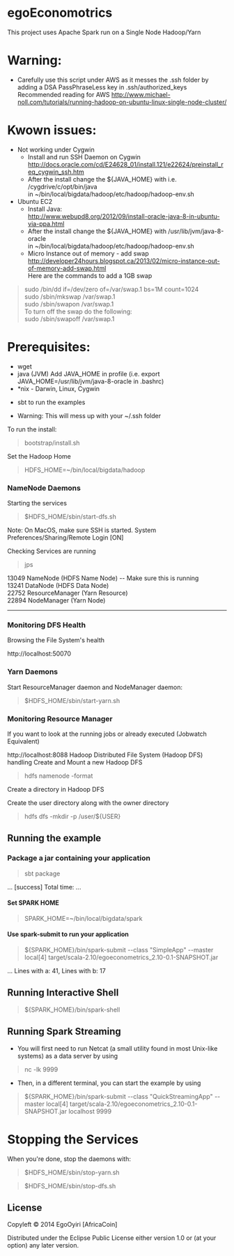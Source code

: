 egoEconomotrics
============

This project uses Apache Spark run on a Single Node Hadoop/Yarn

# Warning:
* Carefully use this script under AWS as it messes the .ssh folder by adding a DSA PassPhraseLess key in .ssh/authorized_keys<br>
      Recommended reading for AWS http://www.michael-noll.com/tutorials/running-hadoop-on-ubuntu-linux-single-node-cluster/

# Kwown issues:
* Not working under Cygwin
  - Install and run SSH Daemon on Cygwin <br>
     http://docs.oracle.com/cd/E24628_01/install.121/e22624/preinstall_req_cygwin_ssh.htm
  - After the install change the ${JAVA_HOME} with i.e. /cygdrive/c/opt/bin/java<br>
     in ~/bin/local/bigdata/hadoop/etc/hadoop/hadoop-env.sh <br>
* Ubuntu EC2
  - Install Java:<br>
     http://www.webupd8.org/2012/09/install-oracle-java-8-in-ubuntu-via-ppa.html<br>
  - After the install change the ${JAVA_HOME} with /usr/lib/jvm/java-8-oracle<br>
     in ~/bin/local/bigdata/hadoop/etc/hadoop/hadoop-env.sh <br>
  - Micro Instance out of memory - add swap<br>
     http://developer24hours.blogspot.ca/2013/02/micro-instance-out-of-memory-add-swap.html<br>
     Here are the commands to add a 1GB swap<br>
> sudo /bin/dd if=/dev/zero of=/var/swap.1 bs=1M count=1024<br>
> sudo /sbin/mkswap /var/swap.1<br>
> sudo /sbin/swapon /var/swap.1<br>
     To turn off the swap do the following:<br>
> sudo /sbin/swapoff /var/swap.1


# Prerequisites:
- wget
- java (JVM)
      Add JAVA_HOME in profile (i.e. export JAVA_HOME=/usr/lib/jvm/java-8-oracle in .bashrc)
- *nix - Darwin, Linux, Cygwin
* sbt to run the examples

* Warning:
This will mess up with your ~/.ssh folder

To run the install:

> bootstrap/install.sh

Set the Hadoop Home
> HDFS_HOME=~/bin/local/bigdata/hadoop

### NameNode Daemons
Starting the services

> $HDFS_HOME/sbin/start-dfs.sh

Note: On MacOS, make sure SSH is started. System Preferences/Sharing/Remote Login [ON]

 Checking Services are running

> jps

13049 NameNode (HDFS Name Node) -- Make sure this is running<br>
13241 DataNode (HDFS Data Node)<br>
22752 ResourceManager (Yarn Resource)<br>
22894 NodeManager (Yarn Node)<br>

---

### Monitoring DFS Health

Browsing the File System's health

http://localhost:50070


### Yarn Daemons
Start ResourceManager daemon and NodeManager daemon:

> $HDFS_HOME/sbin/start-yarn.sh

### Monitoring Resource Manager

If you want to look at the running jobs or already executed (Jobwatch Equivalent)

http://localhost:8088
Hadoop Distributed File System (Hadoop DFS) handling
Create and Mount a new Hadoop DFS

> hdfs namenode -format


Create a directory in Hadoop DFS

Create the user directory along with the owner directory

> hdfs dfs -mkdir -p /user/${USER}


## Running the example

### Package a jar containing your application
> sbt package

...
[success] Total time: ...

#### Set SPARK HOME

> SPARK_HOME=~/bin/local/bigdata/spark

#### Use spark-submit to run your application
> ${SPARK_HOME}/bin/spark-submit --class "SimpleApp" --master local[4] target/scala-2.10/egoeconometrics_2.10-0.1-SNAPSHOT.jar

...
Lines with a: 41, Lines with b: 17

## Running Interactive Shell

> ${SPARK_HOME}/bin/spark-shell

## Running Spark Streaming 

* You will first need to run Netcat (a small utility found in most Unix-like systems) as a data server by using

> nc -lk 9999

* Then, in a different terminal, you can start the example by using

> ${SPARK_HOME}/bin/spark-submit --class "QuickStreamingApp" --master local[4] target/scala-2.10/egoeconometrics_2.10-0.1-SNAPSHOT.jar localhost 9999

# Stopping the Services

When you're done, stop the daemons with:

> $HDFS_HOME/sbin/stop-yarn.sh

> $HDFS_HOME/sbin/stop-dfs.sh


## License

Copyleft © 2014 EgoOyiri [AfricaCoin]

Distributed under the Eclipse Public License either version 1.0 or (at
your option) any later version.
